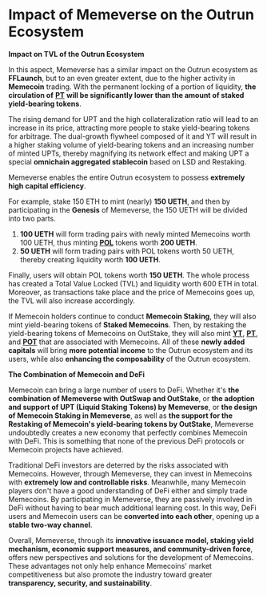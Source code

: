 # Impact of Memeverse on the Outrun Ecosystem

**Impact on TVL of the Outrun Ecosystem**

In this aspect, Memeverse has a similar impact on the Outrun ecosystem as **FFLaunch**, but to an even greater extent, due to the higher activity in **Memecoin** trading. With the permanent locking of a portion of liquidity, **the circulation of** [**PT**](../outstake/yield-tokenization/pt.md) **will be significantly lower than the amount of staked yield-bearing tokens**.

The rising demand for UPT and the high collateralization ratio will lead to an increase in its price, attracting more people to stake yield-bearing tokens for arbitrage. The dual-growth flywheel composed of it and YT will result in a higher staking volume of yield-bearing tokens and an increasing number of minted UPTs, thereby magnifying its network effect and making UPT a special **omnichain aggregated stablecoin** based on LSD and Restaking.

Memeverse enables the entire Outrun ecosystem to possess **extremely high capital efficiency**.

For example, stake 150 ETH to mint (nearly) **150 UETH**, and then by participating in the **Genesis** of Memeverse, the 150 UETH will be divided into two parts.

1. **100 UETH** will form trading pairs with newly minted Memecoins worth 100 UETH, thus minting [**POL**](../fflaunch/proof-of-liquidity-token.md) tokens worth **200 UETH**.
2. **50 UETH** will form trading pairs with POL tokens worth 50 UETH, thereby creating liquidity worth **100 UETH**.

Finally, users will obtain POL tokens worth **150 UETH**. The whole process has created a Total Value Locked (TVL) and liquidity worth 600 ETH in total. Moreover, as transactions take place and the price of Memecoins goes up, the TVL will also increase accordingly.

If Memecoin holders continue to conduct **Memecoin Staking**, they will also mint yield-bearing tokens of **Staked Memecoins**. Then, by restaking the yield-bearing tokens of Memecoins on OutStake, they will also mint [**YT**](../outstake/yield-tokenization/yt.md), [**PT**](../outstake/yield-tokenization/pt.md), and [**POT**](../outstake/yield-tokenization/sp.md) that are associated with Memecoins. All of these **newly added capitals** will bring **more potential income** to the Outrun ecosystem and its users, while also **enhancing the composability** of the Outrun ecosystem.

**The Combination of Memecoin and DeFi**

Memecoin can bring a large number of users to DeFi. Whether it's **the combination of Memeverse with OutSwap and OutStake**, or **the adoption and support of UPT (Liquid Staking Tokens) by Memeverse**, or **the design of Memecoin Staking in Memeverse**, as well as **the support for the Restaking of Memecoin's yield-bearing tokens by OutStake**, Memeverse undoubtedly creates a new economy that perfectly combines Memecoin with DeFi. This is something that none of the previous DeFi protocols or Memecoin projects have achieved.

Traditional DeFi investors are deterred by the risks associated with Memecoins. However, through Memeverse, they can invest in Memecoins with **extremely low and controllable risks**. Meanwhile, many Memecoin players don't have a good understanding of DeFi either and simply trade Memecoins. By participating in Memeverse, they are passively involved in DeFi without having to bear much additional learning cost. In this way, DeFi users and Memecoin users can be **converted into each other**, opening up a **stable two-way channel**.

Overall, Memeverse, through its **innovative issuance model, staking yield mechanism, economic support measures, and community-driven force**, offers new perspectives and solutions for the development of Memecoins. These advantages not only help enhance Memecoins' market competitiveness but also promote the industry toward greater **transparency, security, and sustainability**.
